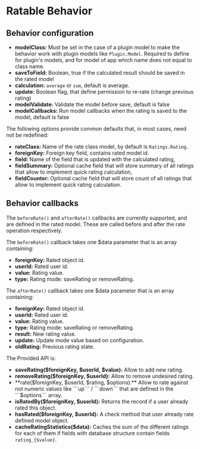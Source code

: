 Ratable Behavior
================

Behavior configuration
----------------------

* **modelClass:** Must be set in the case of a plugin model to make the behavior work with plugin models like `Plugin.Model`. Required to define for plugin's models, and for model of app which name does not equal to class name.
* **saveToField:** Boolean, true if the calculated result should be saved in the rated model
* **calculation:** `average` or `sum`, default is average.
* **update:** Boolean flag, that define permission to re-rate (change previous rating)
* **modelValidate:** Validate the model before save, default is false
* **modelCallbacks:** Run model callbacks when the rating is saved to the model, default is false

The following options provide common defaults that, in most cases, need not be redefined:

* **rateClass:** Name of the rate class model, by default is `Ratings.Rating`.
* **foreignKey:** Foreign key field, contains rated model id.
* **field:** Name of the field that is updated with the calculated rating,
* **fieldSummary:** Optional cache field that will store summary of all ratings that allow to implement quick rating calculation,
* **fieldCounter:** Optional cache field that will store count of all ratings that allow to implement quick rating calculation.

Behavior callbacks
------------------

The `beforeRate()` and `afterRate()` callbacks are currently supported, and are defined in the rated model. These are called before and after the rate operation respectively.

The `beforeRate()` callback takes one $data parameter that is an array containing:

* **foreignKey:** Rated object id.
* **userId:** Rated user id.
* **value:** Rating value.
* **type:** Rating mode: saveRating or removeRating.

The `afterRate()` callback takes one $data parameter that is an array containing:

* **foreignKey:** Rated object id.
* **userId:** Rated user id.
* **value:** Rating value.
* **type:** Rating mode: saveRating or removeRating.
* **result:** New rating value.
* **update:** Update mode value based on configuration.
* **oldRating:** Previous rating state.

The Provided API is:

* **saveRating($foreignKey, $userId, $value):** Allow to add new rating.
* **removeRating($foreignKey, $userId):** Allow to remove undesired rating.
* **rate($foreignKey, $userId, $rating, $options):** Allow to rate against not numeric values like ```up``` / ```down``` that are defined in the ```$options``` array.
* **isRatedBy($foreignKey, $userId):** Returns the record if a user already rated this object.
* **hasRated($foreignKey, $userId):** A check method that user already rate defined model object.
* **cacheRatingStatistics($data):** Caches the sum of the different ratings for each of them if fields with database structure contain fields ```rating_{$value}```.
